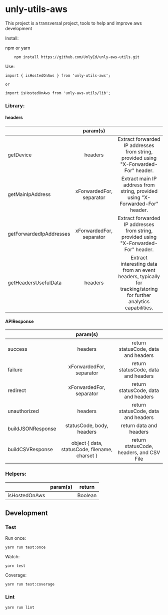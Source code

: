# unly-utils-aws

This project is a transversal project, tools to help and improve aws development

Install:

npm or yarn

```
    npm install https://github.com/UnlyEd/unly-aws-utils.git
```

Use:

```
import { isHostedOnAws } from 'unly-utils-aws';

or

import isHostedOnAws from 'unly-aws-utils/lib';
```

### Library:


#### headers
|   | param(s)         |  |
| :--------------- |:---------------:| :-----------------------:|
| getDevice|    headers      | Extract forwarded IP addresses from string, provided using "X-Forwarded-For" header.|
| getMainIpAddress  | xForwardedFor, separator | Extract main IP address from string, provided using "X-Forwarded-For" header. |
| getForwardedIpAddresses  | xForwardedFor, separator | Extract forwarded IP addresses from string, provided using "X-Forwarded-For" header. |
| getHeadersUsefulData  | headers | Extract interesting data from an event headers, typically for tracking/storing for further analytics capabilities. |

#### APIResponse
|   | param(s)         |  |
| :--------------- |:---------------:| :-----------------------:|
| success |    headers      | return statusCode, data and headers |
| failure  | xForwardedFor, separator | return statusCode, data and headers |
| redirect | xForwardedFor, separator | return statusCode, data and headers |
| unauthorized | headers | return statusCode, data and headers |
| buildJSONResponse | statusCode, body, headers | return data and headers |
| buildCSVResponse | object { data, statusCode, filename, charset } | return statusCode, headers, and CSV File |

### Helpers:

|   | param(s)         | return |
:---------------:| :-----------------------:| :-----------------------:|
|   isHostedOnAws  |  | Boolean |


## Development

### Test

Run once:
```
yarn run test:once
```

Watch:
```
yarn test
```

Coverage:
```
yarn run test:coverage
```

### Lint

```
yarn run lint
```

